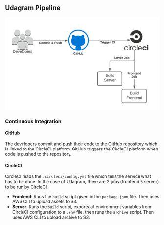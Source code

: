 ## Udagram Pipeline

![Pipeline](pipeline.png)

### Continuous Integration
#### GitHub
The developers commit and push their code to the GitHub repository which is linked to the CircleCI platform.
GitHub triggers the CircleCI platform when code is pushed to the repository.

#### CircleCI
CircleCI reads the `.circleci/config.yml` file which tells the service what has to be done. In the case of Udagram,
there are 2 jobs (frontend & server) to be run by CircleCI.
- **Frontend**: Runs the `build` script given in the `package.json` file. Then uses AWS CLI to upload assets to S3.
- **Server**: Runs the `build` script, exports all environment variables from CircleCI configuration to a `.env` file,
  then runs the `archive` script. Then uses AWS CLI to upload archive to S3.
